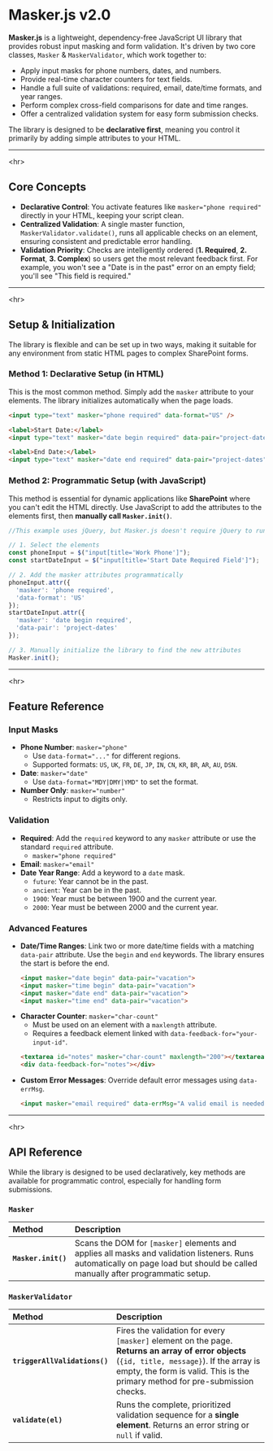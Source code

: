 # Masker.js v2.0

**Masker.js** is a lightweight, dependency-free JavaScript UI library that provides robust input masking and form validation. It's driven by two core classes, `Masker` & `MaskerValidator`, which work together to:

  * Apply input masks for phone numbers, dates, and numbers.
  * Provide real-time character counters for text fields.
  * Handle a full suite of validations: required, email, date/time formats, and year ranges.
  * Perform complex cross-field comparisons for date and time ranges.
  * Offer a centralized validation system for easy form submission checks.

The library is designed to be **declarative first**, meaning you control it primarily by adding simple attributes to your HTML.

-----

\<hr\>

## Core Concepts

  * **Declarative Control**: You activate features like `masker="phone required"` directly in your HTML, keeping your script clean.
  * **Centralized Validation**: A single master function, `MaskerValidator.validate()`, runs all applicable checks on an element, ensuring consistent and predictable error handling.
  * **Validation Priority**: Checks are intelligently ordered (**1. Required**, **2. Format**, **3. Complex**) so users get the most relevant feedback first. For example, you won't see a "Date is in the past" error on an empty field; you'll see "This field is required."

-----

\<hr\>

## Setup & Initialization

The library is flexible and can be set up in two ways, making it suitable for any environment from static HTML pages to complex SharePoint forms.

### Method 1: Declarative Setup (in HTML)

This is the most common method. Simply add the `masker` attribute to your elements. The library initializes automatically when the page loads.

```html
<input type="text" masker="phone required" data-format="US" />

<label>Start Date:</label>
<input type="text" masker="date begin required" data-pair="project-dates" />

<label>End Date:</label>
<input type="text" masker="date end required" data-pair="project-dates" />
```

### Method 2: Programmatic Setup (with JavaScript)

This method is essential for dynamic applications like **SharePoint** where you can't edit the HTML directly. Use JavaScript to add the attributes to the elements first, then **manually call `Masker.init()`**.

```javascript
//This example uses jQuery, but Masker.js doesn't require jQuery to run as it's written in vanilla JS.

// 1. Select the elements 
const phoneInput = $("input[title='Work Phone']");
const startDateInput = $("input[title='Start Date Required Field']");

// 2. Add the masker attributes programmatically
phoneInput.attr({
  'masker': 'phone required',
  'data-format': 'US'
});
startDateInput.attr({
  'masker': 'date begin required',
  'data-pair': 'project-dates'
});

// 3. Manually initialize the library to find the new attributes
Masker.init();
```

-----

\<hr\>

## Feature Reference

### Input Masks

  * **Phone Number**: `masker="phone"`
      * Use `data-format="..."` for different regions.
      * Supported formats: `US`, `UK`, `FR`, `DE`, `JP`, `IN`, `CN`, `KR`, `BR`, `AR`, `AU`, `DSN`.
  * **Date**: `masker="date"`
      * Use `data-format="MDY|DMY|YMD"` to set the format.
  * **Number Only**: `masker="number"`
      * Restricts input to digits only.

### Validation

  * **Required**: Add the `required` keyword to any `masker` attribute or use the standard `required` attribute.
      * `masker="phone required"`
  * **Email**: `masker="email"`
  * **Date Year Range**: Add a keyword to a `date` mask.
      * `future`: Year cannot be in the past.
      * `ancient`: Year can be in the past.
      * `1900`: Year must be between 1900 and the current year.
      * `2000`: Year must be between 2000 and the current year.

### Advanced Features

  * **Date/Time Ranges**: Link two or more date/time fields with a matching `data-pair` attribute. Use the `begin` and `end` keywords. The library ensures the start is before the end.
    ```html
    <input masker="date begin" data-pair="vacation">
    <input masker="time begin" data-pair="vacation">
    <input masker="date end" data-pair="vacation">
    <input masker="time end" data-pair="vacation">
    ```
  * **Character Counter**: `masker="char-count"`
      * Must be used on an element with a `maxlength` attribute.
      * Requires a feedback element linked with `data-feedback-for="your-input-id"`.
    <!-- end list -->
    ```html
    <textarea id="notes" masker="char-count" maxlength="200"></textarea>
    <div data-feedback-for="notes"></div>
    ```
  * **Custom Error Messages**: Override default error messages using `data-errMsg`.
    ```html
    <input masker="email required" data-errMsg="A valid email is needed to proceed.">
    ```

-----

\<hr\>

## API Reference

While the library is designed to be used declaratively, key methods are available for programmatic control, especially for handling form submissions.

### `Masker`

| Method | Description |
| :--- | :--- |
| **`Masker.init()`** | Scans the DOM for `[masker]` elements and applies all masks and validation listeners. Runs automatically on page load but should be called manually after programmatic setup. |

### `MaskerValidator`

| Method | Description |
| :--- | :--- |
| **`triggerAllValidations()`** | Fires the validation for every `[masker]` element on the page. **Returns an array of error objects** (`{id, title, message}`). If the array is empty, the form is valid. This is the primary method for pre-submission checks. |
| **`validate(el)`** | Runs the complete, prioritized validation sequence for a **single element**. Returns an error string or `null` if valid. |
